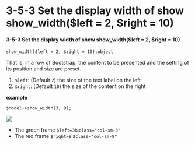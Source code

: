 # 3-5-3 Set the display width of show show\_width\($left = 2, $right = 10\)

#### 3-5-3 Set the display width of show show\_width\($left = 2, $right = 10\)

```text
show_width($left = 2, $right = 10):object
```

That is, in a row of Bootstrap, the content to be presented and the setting of its position and size are preset.

1. `$left`: \(Default `2`\) the size of the text label on the left
2. `$right`: \(Default `10`\) the size of the content on the right

**example**

```text
$Model->show_width(3, 9);
```

![](https://campus-xoops.tn.edu.tw/uploads/tad_book3/image/47/%E7%81%AB%E7%8B%90%E6%88%AA%E5%9B%BE_2020-06-24T02-42-14.916Z.png)

* The green frame `$left=3`is`class="col-sm-3"`
* The red frame `$right=9`is`class="col-sm-9"`

